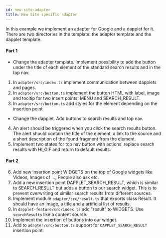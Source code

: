 ```yaml
---
id: new-site-adapter
title: New Site specific adapter
---
```


In this example we implement an adapter for Google and a dapplet for it. There are two directories in the template: the adapter template and the dapplet template.

#### Part 1

- Change the adapter template. Implement possibility to add the button under the title of each element of the standard search results and in the top nav.

1. In `adapter/src/index.ts` implement communication between dapplets and pages.
2. In `adapter/src/button.ts` implement the button HTML with label, image and tooltip for two insert points: MENU and SEARCH_RESULT.
3. In `adapter/src/button.ts` add styles for the element depending on the insertion point

- Change the dapplet. Add buttons to search results and top nav.

4. An alert should be triggered when you click the search results button. The alert should contain the title of the element, a link to the source and a short description of the found fragment from the element.
5. Implement two states for top nav button with actions: replace search results with HI_GIF and return to default results.

#### Part 2

6. Add new insertion point WIDGETS on the top of Google widgets like Videos, Images of ..., People also ask etc.
7. Add a new insertion point DAPPLET_SEARCH_RESULT, which is similar to SEARCH_RESULT but adds a button to our search widget. This is to prevent overwriting of similar search results from different sources.
8. Implement module `adapter/src/result.ts` that exports class Result. It should have an image, a title and a artificial list of results.
9. In `dapplet-feature/src/index.ts` add "result" to WIDGETS. Use `searchResults` like a content sourse.
10. Implement the insertion of buttons into our widget.
11. Add to `adapter/src/button.ts` support for `DAPPLET_SEARCH_RESULT` insertion point.
